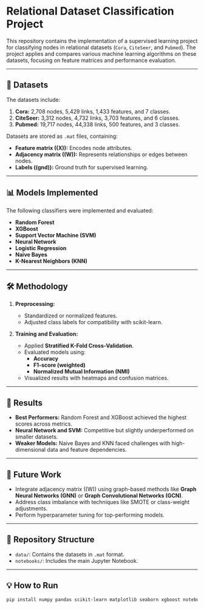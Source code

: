 # Relational Dataset Classification Project

This repository contains the implementation of a supervised learning project for classifying nodes in relational datasets (`Cora`, `CiteSeer`, and `Pubmed`). The project applies and compares various machine learning algorithms on these datasets, focusing on feature matrices and performance evaluation.

---

## 📂 Datasets
The datasets include:
1. **Cora:** 2,708 nodes, 5,429 links, 1,433 features, and 7 classes.
2. **CiteSeer:** 3,312 nodes, 4,732 links, 3,703 features, and 6 classes.
3. **Pubmed:** 19,717 nodes, 44,338 links, 500 features, and 3 classes.

Datasets are stored as `.mat` files, containing:
- **Feature matrix (\(X\)):** Encodes node attributes.
- **Adjacency matrix (\(W\)):** Represents relationships or edges between nodes.
- **Labels (\(gnd\)):** Ground truth for supervised learning.

---

## 📊 Models Implemented
The following classifiers were implemented and evaluated:
- **Random Forest**
- **XGBoost**
- **Support Vector Machine (SVM)**
- **Neural Network**
- **Logistic Regression**
- **Naive Bayes**
- **K-Nearest Neighbors (KNN)**

---

## 🛠️ Methodology
1. **Preprocessing:**
   - Standardized or normalized features.
   - Adjusted class labels for compatibility with scikit-learn.

2. **Training and Evaluation:**
   - Applied **Stratified K-Fold Cross-Validation**.
   - Evaluated models using:
     - **Accuracy**
     - **F1-score (weighted)**
     - **Normalized Mutual Information (NMI)**
   - Visualized results with heatmaps and confusion matrices.

---

## 🔑 Results
- **Best Performers:** Random Forest and XGBoost achieved the highest scores across metrics.
- **Neural Network and SVM:** Competitive but slightly underperformed on smaller datasets.
- **Weaker Models:** Naive Bayes and KNN faced challenges with high-dimensional data and feature dependencies.

---

## 🚀 Future Work
- Integrate adjacency matrix (\(W\)) using graph-based methods like **Graph Neural Networks (GNN)** or **Graph Convolutional Networks (GCN)**.
- Address class imbalance with techniques like SMOTE or class-weight adjustments.
- Perform hyperparameter tuning for top-performing models.

---

## 📁 Repository Structure
- `data/`: Contains the datasets in `.mat` format.
- `notebooks/`: Includes the main Jupyter Notebook.
---

## 💡 How to Run

```bash
pip install numpy pandas scikit-learn matplotlib seaborn xgboost notebook
